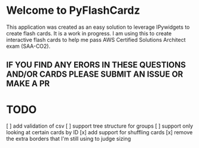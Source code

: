 # Welcome to PyFlashCardz
This application was created as an easy solution to leverage IPywidgets to create flash cards. It is a work in progress. I am using this to create interactive flash cards to help me pass AWS Certified Solutions Architect exam (SAA-CO2). 

## IF YOU FIND ANY ERORS IN THESE QUESTIONS AND/OR CARDS PLEASE SUBMIT AN ISSUE OR MAKE A PR

# TODO
[ ] add validation of csv
[ ] support tree structure for groups
[ ] support only looking at certain cards by ID
[x] add support for shuffling cards
[x] remove the extra borders that I'm still using to judge sizing